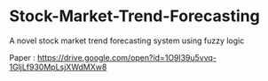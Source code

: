 # Stock-Market-Trend-Forecasting
A novel stock market trend forecasting system using fuzzy logic

Paper : https://drive.google.com/open?id=1O9l39u5vvq-1GljLf930MpLsjXWdMXw8
